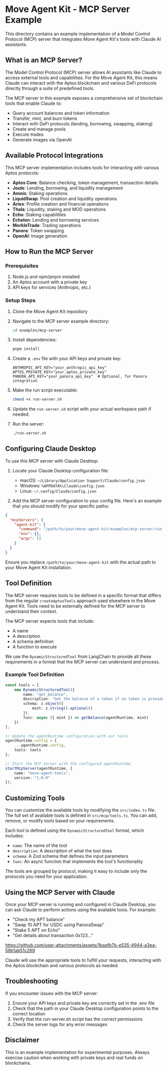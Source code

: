 # Move Agent Kit - MCP Server Example

This directory contains an example implementation of a Model Control Protocol (MCP) server that integrates Move Agent Kit's tools with Claude AI assistants.

## What is an MCP Server?

The Model Control Protocol (MCP) server allows AI assistants like Claude to access external tools and capabilities. For the Move Agent Kit, this means Claude can interact with the Aptos blockchain and various DeFi protocols directly through a suite of predefined tools.

The MCP server in this example exposes a comprehensive set of blockchain tools that enable Claude to:

- Query account balances and token information
- Transfer, mint, and burn tokens
- Interact with DeFi protocols (lending, borrowing, swapping, staking)
- Create and manage pools
- Execute trades
- Generate images via OpenAI

## Available Protocol Integrations

This MCP server implementation includes tools for interacting with various Aptos protocols:

- **Aptos Core**: Balance checking, token management, transaction details
- **Joule**: Lending, borrowing, and liquidity management
- **Amnis**: Staking operations
- **LiquidSwap**: Pool creation and liquidity operations
- **Aries**: Profile creation and financial operations
- **Thala**: Liquidity, staking and MOD operations
- **Echo**: Staking capabilities
- **Echelon**: Lending and borrowing services
- **MerkleTrade**: Trading operations
- **Panora**: Token swapping
- **OpenAI**: Image generation

## How to Run the MCP Server

### Prerequisites

1. Node.js and npm/pnpm installed
2. An Aptos account with a private key
3. API keys for services (Anthropic, etc.)

### Setup Steps

1. Clone the Move Agent Kit repository
2. Navigate to the MCP server example directory:
   ```bash
   cd examples/mcp-server
   ```

3. Install dependencies:
   ```bash
   pnpm install
   ```

4. Create a `.env` file with your API keys and private key:
   ```
   ANTHROPIC_API_KEY="your_anthropic_api_key"
   APTOS_PRIVATE_KEY="your_aptos_private_key"
   PANORA_API_KEY="your_panora_api_key"  # Optional, for Panora integration
   ```

5. Make the run script executable:
   ```bash
   chmod +x run-server.sh
   ```

6. Update the `run-server.sh` script with your actual workspace path if needed.

7. Run the server:
   ```bash
   ./run-server.sh
   ```

## Configuring Claude Desktop

To use this MCP server with Claude Desktop:

1. Locate your Claude Desktop configuration file:
   - macOS: `~/Library/Application Support/Claude/config.json`
   - Windows: `%APPDATA%\Claude\config.json`
   - Linux: `~/.config/Claude/config.json`

2. Add the MCP server configuration to your config file. Here's an example that you should modify for your specific paths:

```json
{
  "mcpServers": {
    "agent-kit": {
      "command": "/path/to/your/move-agent-kit/examples/mcp-server/run-server.sh",
      "env": {},
      "args": []
    }
  }
}
```

Ensure you replace `/path/to/your/move-agent-kit` with the actual path to your Move Agent Kit installation.

## Tool Definition

The MCP server requires tools to be defined in a specific format that differs from the regular `createAptosTools` approach used elsewhere in the Move Agent Kit. Tools need to be externally defined for the MCP server to understand their context.

The MCP server expects tools that include:
- A name
- A description
- A schema definition
- A function to execute

We use the `DynamicStructuredTool` from LangChain to provide all these requirements in a format that the MCP server can understand and process.

### Example Tool Definition

```typescript
const tools = [
    new DynamicStructuredTool({
        name: "get_balance",
        description: "Get the balance of a token if no token is provided, it will return the balance of the APT. Divide the balance by 10^8 to get the human readable balance.",
        schema: z.object({
            mint: z.string().optional()
        }),
        func: async ({ mint }) => getBalance(agentRuntime, mint)
    })
];

// Update the agentRuntime configuration with our tools
agentRuntime.config = {
    ...agentRuntime.config,
    tools: tools
};

// Start the MCP server with the configured agentRuntime
startMcpServer(agentRuntime, {
    name: "move-agent-tools",
    version: "1.0.0"
});
```

## Customizing Tools

You can customize the available tools by modifying the `src/index.ts` file. The full set of available tools is defined in `src/mcp/tools.ts`. You can add, remove, or modify tools based on your requirements.

Each tool is defined using the `DynamicStructuredTool` format, which includes:
- `name`: The name of the tool
- `description`: A description of what the tool does
- `schema`: A Zod schema that defines the input parameters
- `func`: An async function that implements the tool's functionality

The tools are grouped by protocol, making it easy to include only the protocols you need for your application.

## Using the MCP Server with Claude

Once your MCP server is running and configured in Claude Desktop, you can ask Claude to perform actions using the available tools. For example:

- "Check my APT balance"
- "Swap 10 APT for USDC using PanoraSwap"
- "Stake 5 APT on Echo"
- "Get details about transaction 0x123..."

https://github.com/user-attachments/assets/1baafb7b-e535-4944-a3ea-59b1ab51c269

Claude will use the appropriate tools to fulfill your requests, interacting with the Aptos blockchain and various protocols as needed.

## Troubleshooting

If you encounter issues with the MCP server:

1. Ensure your API keys and private key are correctly set in the .env file
2. Check that the path in your Claude Desktop configuration points to the correct location
3. Verify that the run-server.sh script has the correct permissions
4. Check the server logs for any error messages

## Disclaimer

This is an example implementation for experimental purposes. Always exercise caution when working with private keys and real funds on blockchains.
